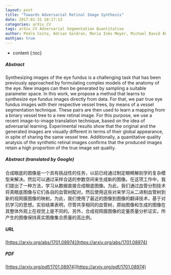 ```yaml
---
layout: post
title: "Towards Adversarial Retinal Image Synthesis"
date: 2017-01-31 10:17:13
categories: arXiv_CV
tags: arXiv_CV Adversarial Segmentation Quantitative
author: Pedro Costa, Adrian Galdran, Maria Inês Meyer, Michael David Abràmoff, Meindert Niemeijer, Ana Maria Mendonça, Aurélio Campilho
mathjax: true
---
```


* content
{:toc}

##### Abstract
Synthesizing images of the eye fundus is a challenging task that has been previously approached by formulating complex models of the anatomy of the eye. New images can then be generated by sampling a suitable parameter space. In this work, we propose a method that learns to synthesize eye fundus images directly from data. For that, we pair true eye fundus images with their respective vessel trees, by means of a vessel segmentation technique. These pairs are then used to learn a mapping from a binary vessel tree to a new retinal image. For this purpose, we use a recent image-to-image translation technique, based on the idea of adversarial learning. Experimental results show that the original and the generated images are visually different in terms of their global appearance, in spite of sharing the same vessel tree. Additionally, a quantitative quality analysis of the synthetic retinal images confirms that the produced images retain a high proportion of the true image set quality.

##### Abstract (translated by Google)
合成眼底的图像是一个具有挑战性的任务，以前已经通过制定眼睛解剖学的复杂模型来解决。然后可以通过采样合适的参数空间来生成新的图像。在这项工作中，我们提出了一种方法，学习从数据直接合成眼底图像。为此，我们通过血管分割技术将真眼底图像与它们各自的血管树配对。然后使用这些对来学习从二进制血管树到新的视网膜图像的映射。为此，我们使用了最近的图像到图像的翻译技术，基于对抗学习的思想。实验结果表明，尽管共享相同的血管树，原始图像和生成的图像在其整体外观上在视觉上是不同的。另外，合成视网膜图像的定量质量分析证实，所产生的图像保持真实图像集合质量的高比例。

##### URL
[https://arxiv.org/abs/1701.08974](https://arxiv.org/abs/1701.08974)

##### PDF
[https://arxiv.org/pdf/1701.08974](https://arxiv.org/pdf/1701.08974)

